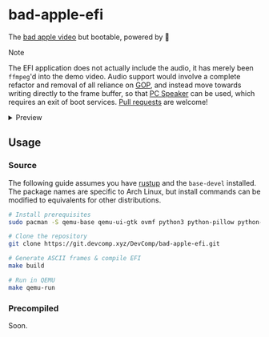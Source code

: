 # bad-apple-efi

The [bad apple video](https://www.youtube.com/watch?v=FtutLA63Cp8&pp=ygUJYmFkIGFwcGxl) but bootable, powered by 🦀

> [!NOTE]  
> The EFI application does not actually include the audio, it has merely been `ffmpeg`'d into the demo video.
> Audio support would involve a complete refactor and removal of all reliance on [GOP](https://wiki.osdev.org/GOP),
> and instead move towards writing directly to the frame buffer, so that [PC Speaker](https://wiki.osdev.org/PC_Speaker) can be used,
> which requires an exit of boot services. [Pull requests](https://github.com/CompeyDev/bad-apple-efi/pulls) are welcome!

<details>
  <summary>Preview</summary>

  https://github.com/CompeyDev/bad-apple-efi/assets/74418041/efc399e5-9ccb-45f0-91a2-301c9ec8657c
</details>


## Usage

### Source
The following guide assumes you have [rustup](https://rustup.rs) and the `base-devel` installed.
The package names are specific to Arch Linux, but install commands can be modified to equivalents for
other distributions.

```sh
# Install prerequisites
sudo pacman -S qemu-base qemu-ui-gtk ovmf python3 python-pillow python-opencv

# Clone the repository
git clone https://git.devcomp.xyz/DevComp/bad-apple-efi.git

# Generate ASCII frames & compile EFI
make build

# Run in QEMU
make qemu-run
```

### Precompiled
Soon.
